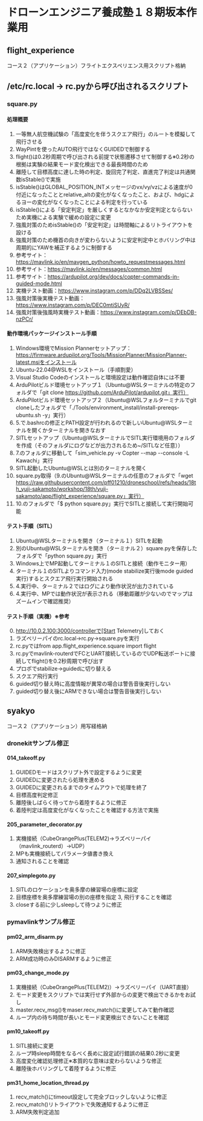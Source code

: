 # ドローンエンジニア養成塾１８期坂本作業用

## flight_experience
コース２（アプリケーション）フライトエクスペリエンス用スクリプト格納

## /etc/rc.local -> rc.pyから呼び出されるスクリプト
### square.py
#### 処理概要
1. 一等無人航空機試験の「高度変化を伴うスクエア飛行」のルートを模擬して飛行させる
2. WayPintを使ったAUTO飛行ではなくGUIDEDで制御する
3. flight()は0.2秒周期で呼び出される前提で状態遷移させて制御する※0.2秒の根拠は実験の結果モード変化検出できる最長時間のため
4. 離陸して目標高度に達した時の判定、旋回完了判定、直進完了判定は共通関数isStable()で実施
5. isStable()はGLOBAL_POSITION_INTメッセージのvx/vy/vzによる速度が0付近になったこととrelative_altの変化がなくなったこと、および、hdgによるヨーの変化がなくなったことによる判定を行っている
6. isStable()による「安定判定」を厳しくするとなかなか安定判定とならないため実機による実験で緩めの設定に変更
7. 強風対策のためisStable()の「安定判定」は時間軸によるリトライアウトを設ける
8. 強風対策のため機首の向きが変わらないように安定判定中とホバリング中は周期的にYAWを補正するように制御する
9. 参考サイト：https://mavlink.io/en/mavgen_python/howto_requestmessages.html
10. 参考サイト：https://mavlink.io/en/messages/common.html
11. 参考サイト：https://ardupilot.org/dev/docs/copter-commands-in-guided-mode.html
12. 実機テスト動画：https://www.instagram.com/p/DDq2LVBSSes/
13. 強風対策後実機テスト動画：https://www.instagram.com/p/DEC0mtiSUyR/
14. 強風対策後強風時実機テスト動画：https://www.instagram.com/p/DEbDB-nzPCr/

#### 動作環境パッケージインストール手順
1. Windows環境でMission Plannerセットアップ：https://firmware.ardupilot.org/Tools/MissionPlanner/MissionPlanner-latest.msiをインストール
2. Ubuntu-22.04@WSLをインストール（手順割愛）
3. Visual Studio Codeのインストールと環境設定は動作確認自体には不要
4. ArduPilotビルド環境セットアップ１（Ubuntu@WSLターミナルの特定のフォルダで「git clone https://github.com/ArduPilot/ardupilot.git」実行）
5. ArduPilotビルド環境セットアップ２（Ubuntu@WSLフォルターミナルでgit cloneしたフォルダで「./Tools/environment_install/install-prereqs-ubuntu.sh -y」実行）
6. 5.で.bashrcの修正とPATH設定が行われるので新しいUbuntu@WSLターミナルを開くかターミナルを開きなおす
7. SITLセットアップ（Ubuntu@WSLターミナルでSITL実行環境用のフォルダを作成（そのフォルダにログなどが出力されるため~/SITLなど任意））
8. 7.のフォルダに移動して「sim_vehicle.py -v Copter --map --console -L Kawachi」実行
9. SITL起動したUbuntu@WSLとは別のターミナルを開く
10. square.py取得（9.のUbuntu@WSLターミナルの任意のフォルダで「wget https://raw.githubusercontent.com/pff01210/droneschool/refs/heads/18th_yuji-sakamoto/workshop/18th/yuji-sakamoto/app/flight_experience/square.py」実行）
11. 10.のフォルダで「$ python square.py」実行でSITLと接続して実行開始可能

#### テスト手順（SITL）
1. Ubuntu@WSLターミナルを開き（ターミナル１）SITLを起動
2. 別のUbuntu@WSLターミナルを開き（ターミナル２）square.pyを保存したフォルダで「python square.py」実行
3. Windows上でMP起動してターミナル１のSITLと接続（動作モニター用）
4. ターミナル１のSITLよりコマンド入力(mode stabilize実行後mode guided実行)するとスクエア飛行実行開始される
5. 4.実行中、ターミナル２ではログにより動作状況が出力されている
6. 4.実行中、MPでは動作状況が表示される（移動距離が少ないのでマップはズームインで確認推奨）


#### テスト手順（実機）※参考
0. http://10.0.2.100:3000/controllerで[Start Telemetry]しておく
1. ラズベリーパイのrc.local->rc.py->square.pyを実行
2. rc.pyではfrom app.flight_experience.square import flight
3. rc.pyでmavlink-routerdでFCとUART接続しているのでUDP転送ポートに接続してflight()を0.2秒周期で呼び出す
4. プロポでstabilize->guidedに切り替える
5. スクエア飛行実行
6. guided切り替え時に高度情報が異常の場合は警告音後実行しない
7. guided切り替え後にARMできない場合は警告音後実行しない

## syakyo
コース２（アプリケーション）用写経格納

### dronekitサンプル修正
#### 014_takeoff.py
1. GUIDEDモードはスクリプト外で設定するように変更
2. GUIDEDに変更されたら処理を進める
3. GUIDEDに変更されるまでのタイムアウトで処理を終了
4. 目標高度判定修正
5. 離陸後しばらく待ってから着陸するように修正
6. 着陸判定は高度変化がなくなったことを確認する方法で実施

#### 205_parameter_decorator.py
1. 実機接続（CubeOrangePlus(TELEM2)->ラズベリーパイ（mavlink_routerd）->UDP）
2. MPも実機接続してパラメータ値書き換え
3. 通知されることを確認

#### 207_simplegoto.py
1. SITLのロケーションを奥多摩の練習場の座標に設定
2. 目標座標を奥多摩練習場の別の座標を指定
3, 飛行することを確認
4. closeする前に少しsleepして待つように修正

### pymavlinkサンプル修正
#### pm02_arm_disarm.py
1. ARM失敗検出するように修正
2. ARM成功時のみDISARMするように修正

#### pm03_change_mode.py
1. 実機接続（CubeOrangePlus(TELEM2)）->ラズベリーパイ（UART直接）
2. モード変更をスクリプトでは実行せず外部からの変更で検出できるかをお試し
3. master.recv_msg()をmaser.recv_match()に変更してみて動作確認
4. ループ内の待ち時間が長いとモード変更検出できないことを確認

#### pm10_takeoff.py
1. SITL接続に変更
2. ループ時sleep時間をなるべく長めに設定試行錯誤の結果0.2秒に変更
3. 高度変化確認処理修正※本質的な意味は変わらないような修正
4. 離陸後ホバリングして着陸するように修正

#### pm31_home_location_thread.py
1. recv_match()にtimeout設定して完全ブロックしないように修正
2. recv_match()リトライアウトで失敗通知するように修正
3. ARM失敗判定追加
